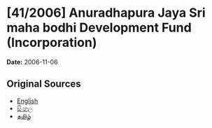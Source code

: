 # [41/2006] Anuradhapura Jaya Sri maha bodhi Development Fund (Incorporation)

**Date:** 2006-11-06

## Original Sources

- [English](https://documents.gov.lk/view/acts/2006/11/41-2006_E.pdf)
- [සිංහල](https://documents.gov.lk/view/acts/2006/11/41-2006_S.pdf)
- [தமிழ்](https://documents.gov.lk/view/acts/2006/11/41-2006_T.pdf)
